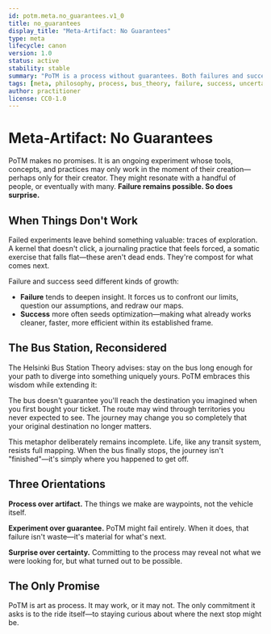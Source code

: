 ```yaml
---
id: potm.meta.no_guarantees.v1_0
title: no_guarantees
display_title: "Meta-Artifact: No Guarantees"
type: meta
lifecycle: canon
version: 1.0
status: active
stability: stable
summary: "PoTM is a process without guarantees. Both failures and successes seed future experimentation, though in different ways. The Helsinki Bus Station metaphor is a compass, not a promise."
tags: [meta, philosophy, process, bus_theory, failure, success, uncertainty]
author: practitioner
license: CC0-1.0
---
```


# Meta-Artifact: No Guarantees

PoTM makes no promises. It is an ongoing experiment whose tools, concepts, and practices may only work in the moment of their creation—perhaps only for their creator. They might resonate with a handful of people, or eventually with many. **Failure remains possible. So does surprise.**

## When Things Don't Work

Failed experiments leave behind something valuable: traces of exploration. A kernel that doesn't click, a journaling practice that feels forced, a somatic exercise that falls flat—these aren't dead ends. They're compost for what comes next.

Failure and success seed different kinds of growth:
- **Failure** tends to deepen insight. It forces us to confront our limits, question our assumptions, and redraw our maps.
- **Success** more often seeds optimization—making what already works cleaner, faster, more efficient within its established frame.

## The Bus Station, Reconsidered

The Helsinki Bus Station Theory advises: stay on the bus long enough for your path to diverge into something uniquely yours. PoTM embraces this wisdom while extending it:

The bus doesn't guarantee you'll reach the destination you imagined when you first bought your ticket. The route may wind through territories you never expected to see. The journey may change you so completely that your original destination no longer matters.

This metaphor deliberately remains incomplete. Life, like any transit system, resists full mapping. When the bus finally stops, the journey isn't "finished"—it's simply where you happened to get off.

## Three Orientations

**Process over artifact.** The things we make are waypoints, not the vehicle itself.

**Experiment over guarantee.** PoTM might fail entirely. When it does, that failure isn't waste—it's material for what's next.

**Surprise over certainty.** Committing to the process may reveal not what we were looking for, but what turned out to be possible.

## The Only Promise

PoTM is art as process. It may work, or it may not. The only commitment it asks is to the ride itself—to staying curious about where the next stop might be.